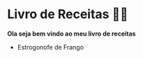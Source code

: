 # Livro de Receitas :man_cook:
**Ola seja bem vindo ao meu livro de receitas**

- Estrogonofe de Frango
